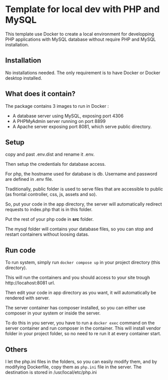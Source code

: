 # Template for local dev with PHP and MySQL

This template use Docker to create a local environment for developping PHP applications with MySQL database without require PHP and MySQL installation.

## Installation
No installations needed. The only requirement is to have Docker or Docker desktop installed.

## What does it contain?

The package contains 3 images to run in Docker : 

* A database server using MySQL, exposing port 4306
* A PHPMyAdmin server running on port 8899
* A Apache server exposing port 8081, which serve public directory.

## Setup

copy and past .env.dist and rename it .env.

Then setup the credentials for database access.

For php, the hostname  used for database is db. Username and password are defined in .env file.

Traditionally, public folder is used to serve files that are accessible to public (as frontal controller, css, js, assets and so).

So, put your code in the app directory, the server will automatically redirect requests to index.php that is in this folder.

Put the rest of your php code in **src** folder.

The mysql folder will contains your database files, so you can stop and restart containers without loosing datas.

## Run code

To run system, simply run `docker compose up` in your project directory (this directory).

This will run the containers and you should access to your site trough http://locahost:8081 url.

Then edit your code in app directory as you want, it will automatically be rendered with server.

The server container has composer installed, so you can either use composer in your system or inside the server.

To do this in you server, you have to run a `docker exec` command on the server container and run composer in the container. This will install vendor folder in your project folder, so no need to re run it at every container start.

## Others

I let the php.ini files in the folders, so you can easily modify them, and by modifying Dockerfile, copy them as `php.ini` file in the server. The destination is stored in /usr/local/etc/php.ini